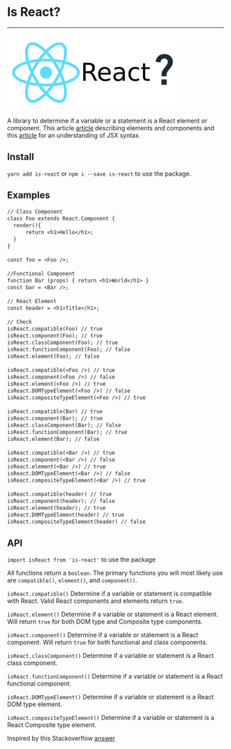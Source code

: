 # Is React?
-----------------------------------------

## ![Is React?](is-react.png)
A library to determine if a variable or a statement is a React element or component.
This article [article](https://facebook.github.io/react/blog/2015/12/18/react-components-elements-and-instances.html) describing elements and components and this [article](https://facebook.github.io/react/docs/jsx-in-depth.html)
for an understanding of JSX syntax.

## Install

`yarn add is-react` or `npm i --save is-react` to use the package.

## Examples
```
// Class Component
class Foo extends React.Component {
  render(){
      return <h1>Hello</h1>;
  }
}

const foo = <Foo />;

//Functional Component
function Bar (props) { return <h1>World</h1> }
const bar = <Bar />;

// React Element
const header = <h1>Title</h1>;

// Check
isReact.compatible(Foo) // true
isReact.component(Foo); // true
isReact.classComponent(Foo); // true
isReact.functionComponent(Foo); // false
isReact.element(Foo); // false

isReact.compatible(<Foo />) // true
isReact.component(<Foo />) // false
isReact.element(<Foo />) // true
isReact.DOMTypeElement(<Foo />) // false
isReact.compositeTypeElement(<Foo />) // true

isReact.compatible(Bar) // true
isReact.component(Bar); // true
isReact.classComponent(Bar); // false
isReact.functionComponent(Bar); // true
isReact.element(Bar); // false

isReact.compatible(<Bar />) // true
isReact.component(<Bar />) // false
isReact.element(<Bar />) // true
isReact.DOMTypeElement(<Bar />) // false
isReact.compositeTypeElement(<Bar />) // true

isReact.compatible(header) // true
isReact.component(header); // false
isReact.element(header); // true
isReact.DOMTypeElement(header) // true
isReact.compositeTypeElement(header) // false
```

## API
`import isReact from 'is-react'` to use the package

All functions return a `boolean`. The primary functions you will most likely
use are `compatible()`, `element()`, and `component()`.

`isReact.compatible()`
Determine if a variable or statement is compatible with React. Valid React
components and elements return `true`.

`isReact.element()`
Determine if a variable or statement is a React element. Will return `true`
for both DOM type and Composite type components.

`isReact.component()`
Determine if a variable or statement is a React component. Will return `true`
for both functional and class components.

`isReact.classComponent()`
Determine if a variable or statement is a React class component.

`isReact.functionComponent()`
Determine if a variable or statement is a React functional component.

`isReact.DOMTypeElement()`
Determine if a variable or statement is a React DOM type element.

`isReact.compositeTypeElement()`
Determine if a variable or statement is a React Composite type element.

Inspired by this Stackoverflow [answer](http://stackoverflow.com/a/41658173)
